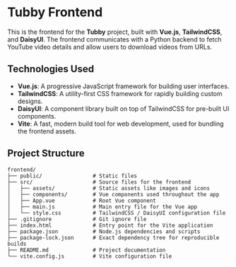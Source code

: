 # Tubby Frontend

This is the frontend for the **Tubby** project, built with **Vue.js**, **TailwindCSS**, and **DaisyUI**. The frontend communicates with a Python backend to fetch YouTube video details and allow users to download videos from URLs.

## Technologies Used

- **Vue.js**: A progressive JavaScript framework for building user interfaces.
- **TailwindCSS**: A utility-first CSS framework for rapidly building custom designs.
- **DaisyUI**: A component library built on top of TailwindCSS for pre-built UI components.
- **Vite**: A fast, modern build tool for web development, used for bundling the frontend assets.

## Project Structure

```
frontend/
├── public/                # Static files
├── src/                   # Source files for the frontend
│   ├── assets/            # Static assets like images and icons
│   ├── components/        # Vue components used throughout the app
│   ├── App.vue            # Root Vue component
│   ├── main.js            # Main entry file for the Vue app
│   └── style.css          # TailwindCSS / DaisyUI configuration file
├── .gitignore             # Git ignore file
├── index.html             # Entry point for the Vite application
├── package.json           # Node.js dependencies and scripts
├── package-lock.json      # Exact dependency tree for reproducible builds
├── README.md              # Project documentation
└── vite.config.js         # Vite configuration file
```
